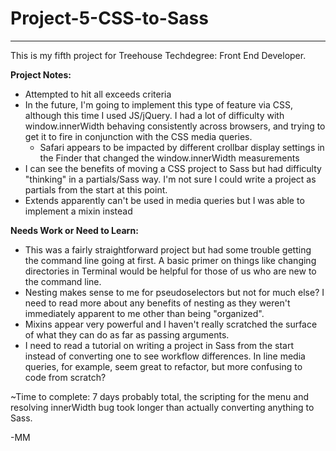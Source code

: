 # Project-5-CSS-to-Sass
----
This is my fifth project for Treehouse Techdegree: Front End Developer.

**Project Notes:**
* Attempted to hit all exceeds criteria
* In the future, I'm going to implement this type of feature via CSS, although this time I used JS/jQuery. I had a lot of difficulty with window.innerWidth behaving consistently across browsers, and trying to get it to fire in conjunction with the CSS media queries.
	* Safari appears to be impacted by different crollbar display settings in the Finder that changed the window.innerWidth measurements
* I can see the benefits of moving a CSS project to Sass but had difficulty "thinking" in a partials/Sass way. I'm not sure I could write a project as partials from the start at this point.
* Extends apparently can't be used in media queries but I was able to implement a mixin instead

**Needs Work or Need to Learn:**
* This was a fairly straightforward project but had some trouble getting the command line going at first. A basic primer on things like changing directories in Terminal would be helpful for those of us who are new to the command line.
* Nesting makes sense to me for pseudoselectors but not for much else? I need to read more about any benefits of nesting as they weren't immediately apparent to me other than being "organized".
* Mixins appear very powerful and I haven't really scratched the surface of what they can do as far as passing arguments.
* I need to read a tutorial on writing a project in Sass from the start instead of converting one to see workflow differences. In line media queries, for example, seem great to refactor, but more confusing to code from scratch?

~Time to complete: 7 days probably total, the scripting for the menu and resolving innerWidth bug took longer than actually converting anything to Sass.

-MM

